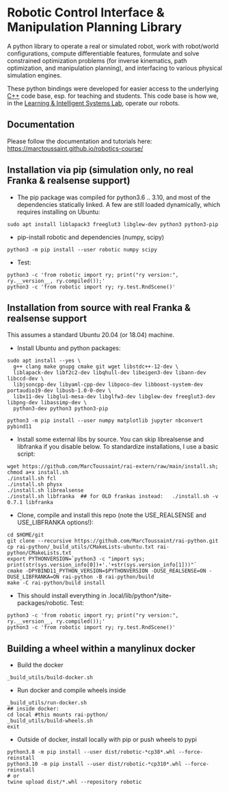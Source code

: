 # Robotic Control Interface & Manipulation Planning Library

A python library to operate a real or simulated robot, work with
robot/world configurations, compute differentiable features, formulate
and solve constrained optimization problems (for inverse kinematics,
path optimization, and manipulation planning), and interfacing to
various physical simulation engines.

These python bindings were developed for easier access to the underlying
[C++](https://github.com/MarcToussaint/rai) code base, esp. for teaching and students. This code base is how we, in
the [Learning & Intelligent Systems
Lab](https://argmin.lis.tu-berlin.de/), operate our robots.


## Documentation

Please follow the documentation and tutorials here: https://marctoussaint.github.io/robotics-course/

## Installation via pip (simulation only, no real Franka & realsense support)

* The pip package was compiled for python3.6 .. 3.10, and most of the dependencies statically linked. A few are still loaded dynamically, which requires installing on Ubuntu:
```
sudo apt install liblapack3 freeglut3 libglew-dev python3 python3-pip
```
* pip-install robotic and dependencies (numpy, scipy)
```
python3 -m pip install --user robotic numpy scipy
```
* Test:
```
python3 -c 'from robotic import ry; print("ry version:", ry.__version__, ry.compiled());'
python3 -c 'from robotic import ry; ry.test.RndScene()'
```
<!--
If the `rai-robotModels` path fails, find rai-robotModels and try something like
```
python3 -c 'from robotic import ry; ry.setRaiPath("/usr/local/rai-robotModels"); ry.test.RndScene()'
```
When rai-robotModels is still messed up, try cloning it completely:
```
cd ~/.local; rm -Rf rai-robotModels;
git clone https://github.com/MarcToussaint/rai-robotModels.git
```
* You can download other examples and test:
```
wget https://github.com/MarcToussaint/rai-python/raw/master/examples/skeleton-solving-example.py
python3 skeleton-solving-example.py
```
-->


## Installation from source with real Franka & realsense support

This assumes a standard Ubuntu 20.04 (or 18.04) machine.

* Install Ubuntu and python packages:
```
sudo apt install --yes \
  g++ clang make gnupg cmake git wget libstdc++-12-dev \
  liblapack-dev libf2c2-dev libqhull-dev libeigen3-dev libann-dev libccd-dev \
  libjsoncpp-dev libyaml-cpp-dev libpoco-dev libboost-system-dev portaudio19-dev libusb-1.0-0-dev \
  libx11-dev libglu1-mesa-dev libglfw3-dev libglew-dev freeglut3-dev libpng-dev libassimp-dev \
  python3-dev python3 python3-pip

python3 -m pip install --user numpy matplotlib jupyter nbconvert pybind11
```

* Install some external libs by source. You can skip librealsense and libfranka if you disable below. To standardize installations, I use a basic script:
```
wget https://github.com/MarcToussaint/rai-extern/raw/main/install.sh; chmod a+x install.sh
./install.sh fcl
./install.sh physx
./install.sh librealsense
./install.sh libfranka  ## for OLD frankas instead:   ./install.sh -v 0.7.1 libfranka
```

* Clone, compile and install this repo (note the USE_REALSENSE and USE_LIBFRANKA options!):
```
cd $HOME/git
git clone --recursive https://github.com/MarcToussaint/rai-python.git
cp rai-python/_build_utils/CMakeLists-ubuntu.txt rai-python/CMakeLists.txt
export PYTHONVERSION=`python3 -c "import sys; print(str(sys.version_info[0])+'.'+str(sys.version_info[1]))"`
cmake -DPYBIND11_PYTHON_VERSION=$PYTHONVERSION -DUSE_REALSENSE=ON -DUSE_LIBFRANKA=ON rai-python -B rai-python/build
make -C rai-python/build install
```

* This should install everything in .local/lib/python*/site-packages/robotic. Test:
```
python3 -c 'from robotic import ry; print("ry version:", ry.__version__, ry.compiled());'
python3 -c 'from robotic import ry; ry.test.RndScene()'
```


## Building a wheel within a manylinux docker

* Build the docker
```
_build_utils/build-docker.sh
```

* Run docker and compile wheels inside
```
_build_utils/run-docker.sh
## inside docker:
cd local #this mounts rai-python/
_build_utils/build-wheels.sh
exit
```

* Outside of docker, install locally with pip or push wheels to pypi
```
python3.8 -m pip install --user dist/robotic-*cp38*.whl --force-reinstall
python3.10 -m pip install --user dist/robotic-*cp310*.whl --force-reinstall
# or
twine upload dist/*.whl --repository robotic
```


<!--
## Use of the wheel binary in C++

* Get the binary lib by installing the pip package:
```
python3 -m pip install --user robotic
```
* Get the sources by cloning this repo recursively:
```
cd $HOME/git; git clone --recursive https://github.com/MarcToussaint/rai-python.git
```
* Copy things into an include and link folder (like 'make install') CHANGE PYTHON VERSION:
```
mkdir -p $HOME/opt/include/rai $HOME/opt/lib
cp $HOME/.local/lib/python3.6/site-packages/robotic/libry.so -f $HOME/opt/lib/libry.cpython-36m-x86_64-linux-gnu.so
cp $HOME/git/rai-python/rai/rai/* -Rf $HOME/opt/include/rai
cp $HOME/git/rai-python/botop/src/* -Rf $HOME/opt/include/rai
```
* Compile your main
```
gcc script2-IK.cpp -I$HOME/opt/include/rai -L$HOME/opt/lib -lry.cpython-36m-x86_64-linux-gnu -lstdc++ `python3-config --ldflags`
```
-->
